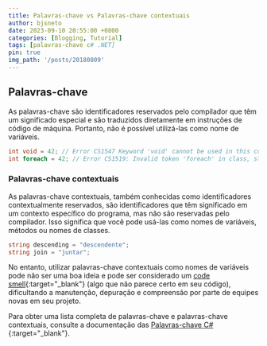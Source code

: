 ```yaml
---
title: Palavras-chave vs Palavras-chave contextuais
author: bjsneto
date: 2023-09-10 20:55:00 +0800
categories: [Blogging, Tutorial]
tags: [palavras-chave c# .NET]
pin: true
img_path: '/posts/20180809'
---
```


## Palavras-chave

As palavras-chave são identificadores reservados pelo compilador que têm um significado especial e são traduzidos diretamente em instruções de código de máquina. Portanto, não é possível utilizá-las como nome de variáveis.

```c#
int void = 42; // Error CS1547 Keyword 'void' cannot be used in this context
int foreach = 42; // Error CS1519: Invalid token 'foreach' in class, struct, or interface member declaration
```

### Palavras-chave contextuais

As palavras-chave contextuais, também conhecidas como identificadores contextualmente reservados, são identificadores que têm significado em um contexto específico do programa, mas não são reservadas pelo compilador. Isso significa que você pode usá-las como nomes de variáveis, métodos ou nomes de classes.


```c#
string descending = "descendente";
string join = "juntar";
```

No entanto, utilizar palavras-chave contextuais como nomes de variáveis pode não ser uma boa ideia e pode ser considerado um [code smell](https://en.wikipedia.org/wiki/Code_smell){:target="_blank"} (algo que não parece certo em seu código), dificultando a manutenção, depuração e compreensão por parte de equipes novas em seu projeto.

Para obter uma lista completa de palavras-chave e palavras-chave contextuais, consulte a documentação das [Palavras-chave C#](https://learn.microsoft.com/en-us/dotnet/csharp/language-reference/keywords/){:target="_blank"}.
